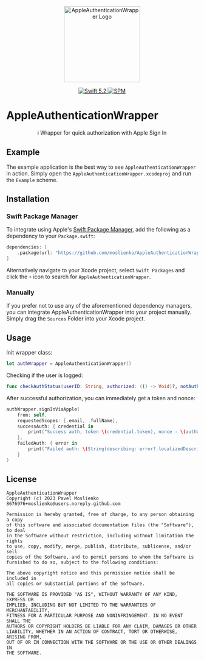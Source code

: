 <p align="center">
   <img width="200" src="https://raw.githubusercontent.com/SvenTiigi/SwiftKit/gh-pages/readMeAssets/SwiftKitLogo.png" alt="AppleAuthenticationWrapper Logo">
</p>

<p align="center">
   <a href="https://developer.apple.com/swift/">
      <img src="https://img.shields.io/badge/Swift-5.2-orange.svg?style=flat" alt="Swift 5.2">
   </a>
   <a href="https://github.com/apple/swift-package-manager">
      <img src="https://img.shields.io/badge/Swift%20Package%20Manager-compatible-brightgreen.svg" alt="SPM">
   </a>
</p>

# AppleAuthenticationWrapper

<p align="center">
ℹ️ Wrapper for quick authorization with Apple Sign In
</p>

## Example

The example application is the best way to see `AppleAuthenticationWrapper` in action. Simply open the `AppleAuthenticationWrapper.xcodeproj` and run the `Example` scheme.

## Installation

### Swift Package Manager

To integrate using Apple's [Swift Package Manager](https://swift.org/package-manager/), add the following as a dependency to your `Package.swift`:

```swift
dependencies: [
    .package(url: "https://github.com/moslienko/AppleAuthenticationWrapper.git", from: "1.0.0")
]
```

Alternatively navigate to your Xcode project, select `Swift Packages` and click the `+` icon to search for `AppleAuthenticationWrapper`.

### Manually

If you prefer not to use any of the aforementioned dependency managers, you can integrate AppleAuthenticationWrapper into your project manually. Simply drag the `Sources` Folder into your Xcode project.

## Usage

Init wrapper class:

```swift
let authWrapper = AppleAuthenticationWrapper()
```

Checking if the user is logged:

```swift
func checkAuthStatus(userID: String, authorized: (() -> Void)?, notAuthorized: (() -> Void)?)
```

After successful authorization, you can immediately get a token and nonce:

```swift
authWrapper.signInViaApple(
    from: self,
    requestedScopes: [.email, .fullName],
    successAuth: { credential in
        print("Success auth, token \(credential.token), nonce - \(authWrapper.currentNonce)")
    },
    failedAuth: { error in
        print("Failed auth: \(String(describing: error?.localizedDescription))")
    }
)
 ```
 
## License

```
AppleAuthenticationWrapper
Copyright (c) 2023 Pavel Moslienko 8676976+moslienko@users.noreply.github.com

Permission is hereby granted, free of charge, to any person obtaining a copy
of this software and associated documentation files (the "Software"), to deal
in the Software without restriction, including without limitation the rights
to use, copy, modify, merge, publish, distribute, sublicense, and/or sell
copies of the Software, and to permit persons to whom the Software is
furnished to do so, subject to the following conditions:

The above copyright notice and this permission notice shall be included in
all copies or substantial portions of the Software.

THE SOFTWARE IS PROVIDED "AS IS", WITHOUT WARRANTY OF ANY KIND, EXPRESS OR
IMPLIED, INCLUDING BUT NOT LIMITED TO THE WARRANTIES OF MERCHANTABILITY,
FITNESS FOR A PARTICULAR PURPOSE AND NONINFRINGEMENT. IN NO EVENT SHALL THE
AUTHORS OR COPYRIGHT HOLDERS BE LIABLE FOR ANY CLAIM, DAMAGES OR OTHER
LIABILITY, WHETHER IN AN ACTION OF CONTRACT, TORT OR OTHERWISE, ARISING FROM,
OUT OF OR IN CONNECTION WITH THE SOFTWARE OR THE USE OR OTHER DEALINGS IN
THE SOFTWARE.
```
